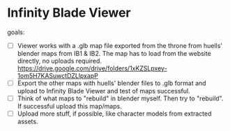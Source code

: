 # Infinity Blade Viewer 
goals:
-[ ] Viewer works with a .glb map file exported from the throne from 
huells' blender maps from IB1 & IB2. The map has to load from the website directly, no uploads required.
https://drive.google.com/drive/folders/1xKZSLpxey-1om5H7KASuwctDZLlpxapP
-[ ] Export the other maps with huells' blender files to .glb format and upload to Infinity Blade Viewer and test of maps successful.
-[ ] Think of what maps to "rebuild" in blender myself. Then try to "rebuild". If successful upload this map/maps. 
-[ ] Upload more stuff, if possible, like character models from extracted assets.

